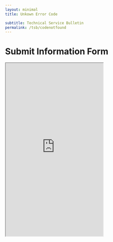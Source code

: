 ```yaml
---
layout: minimal
title: Unkown Error Code

subtitle: Technical Service Bulletin
permalink: /tsb/codenotfound
---
```


<h3 id="errorCode"></h3>

<script>
    // Function to extract URL parameters
    function getUrlParameter(name) {
        name = name.replace(/[\[]/, '\\[').replace(/[\]]/, '\\]');
        var regex = new RegExp('[\\?&]' + name + '=([^&#]*)');
        var results = regex.exec(window.location.search);
        return results === null ? '' : decodeURIComponent(results[1].replace(/\+/g, ' '));
    };

    // Get the error code from URL parameter
    var errorId = getUrlParameter('errorId');

var inpObj = document.getElementsByTagName('input');
for(var i in inpObj){
   if(inpObj[i].type == "text"){
         alert(inpObj[i].value);
    }
}

 var divNode = document.getElementById("__TableEntryScreenCST_Form_Data_SchemaError_ID");
 console.log(divNode);
    for(var i = 0; i < divNode.length; ++i){
        var inputNode = inputNodes[i];
        if(inputNode.type == 'text') {
            //Do whatever you want
            inputNode.textContent = errorId;
        }
    }

    // Update the text on the page
    var errorCodeElement = document.getElementById('errorCode');
    errorCodeElement.textContent = 'Error Code: ' + errorId;
</script>

# Submit Information Form
<iframe src="https://www.appsheet.com/start/8aff849a-8d48-4493-b485-a85a81b1d059?refresh=1&wipe=1" width="320" height="568"/>
